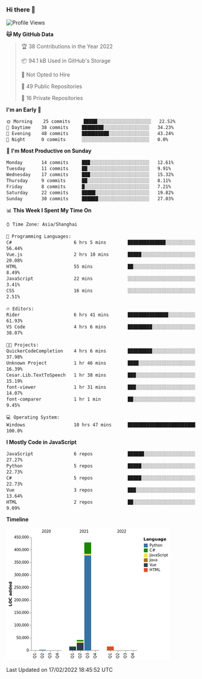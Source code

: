 ### Hi there 👋
<!--START_SECTION:waka-->
![Profile Views](http://img.shields.io/badge/Profile%20Views-3-blue)

**🐱 My GitHub Data** 

> 🏆 38 Contributions in the Year 2022
 > 
> 📦 94.1 kB Used in GitHub's Storage 
 > 
> 🚫 Not Opted to Hire
 > 
> 📜 49 Public Repositories 
 > 
> 🔑 16 Private Repositories  
 > 
**I'm an Early 🐤** 

```text
🌞 Morning    25 commits     █████░░░░░░░░░░░░░░░░░░░░   22.52% 
🌆 Daytime    38 commits     ████████░░░░░░░░░░░░░░░░░   34.23% 
🌃 Evening    48 commits     ██████████░░░░░░░░░░░░░░░   43.24% 
🌙 Night      0 commits      ░░░░░░░░░░░░░░░░░░░░░░░░░   0.0%

```
📅 **I'm Most Productive on Sunday** 

```text
Monday       14 commits     ███░░░░░░░░░░░░░░░░░░░░░░   12.61% 
Tuesday      11 commits     ██░░░░░░░░░░░░░░░░░░░░░░░   9.91% 
Wednesday    17 commits     ███░░░░░░░░░░░░░░░░░░░░░░   15.32% 
Thursday     9 commits      ██░░░░░░░░░░░░░░░░░░░░░░░   8.11% 
Friday       8 commits      █░░░░░░░░░░░░░░░░░░░░░░░░   7.21% 
Saturday     22 commits     █████░░░░░░░░░░░░░░░░░░░░   19.82% 
Sunday       30 commits     ██████░░░░░░░░░░░░░░░░░░░   27.03%

```


📊 **This Week I Spent My Time On** 

```text
⌚︎ Time Zone: Asia/Shanghai

💬 Programming Languages: 
C#                       6 hrs 5 mins        ██████████████░░░░░░░░░░░   56.44% 
Vue.js                   2 hrs 10 mins       █████░░░░░░░░░░░░░░░░░░░░   20.08% 
HTML                     55 mins             ██░░░░░░░░░░░░░░░░░░░░░░░   8.49% 
JavaScript               22 mins             ░░░░░░░░░░░░░░░░░░░░░░░░░   3.41% 
CSS                      16 mins             ░░░░░░░░░░░░░░░░░░░░░░░░░   2.51%

🔥 Editors: 
Rider                    6 hrs 41 mins       ███████████████░░░░░░░░░░   61.93% 
VS Code                  4 hrs 6 mins        █████████░░░░░░░░░░░░░░░░   38.07%

🐱‍💻 Projects: 
QuickerCodeCompletion    4 hrs 6 mins        █████████░░░░░░░░░░░░░░░░   37.98% 
Unknown Project          1 hr 46 mins        ████░░░░░░░░░░░░░░░░░░░░░   16.39% 
Cesar.Lib.TextToSpeech   1 hr 38 mins        ███░░░░░░░░░░░░░░░░░░░░░░   15.19% 
font-viewer              1 hr 31 mins        ███░░░░░░░░░░░░░░░░░░░░░░   14.07% 
font-comparer            1 hr 1 min          ██░░░░░░░░░░░░░░░░░░░░░░░   9.45%

💻 Operating System: 
Windows                  10 hrs 47 mins      █████████████████████████   100.0%

```

**I Mostly Code in JavaScript** 

```text
JavaScript               6 repos             ██████░░░░░░░░░░░░░░░░░░░   27.27% 
Python                   5 repos             █████░░░░░░░░░░░░░░░░░░░░   22.73% 
C#                       5 repos             █████░░░░░░░░░░░░░░░░░░░░   22.73% 
Vue                      3 repos             ███░░░░░░░░░░░░░░░░░░░░░░   13.64% 
HTML                     2 repos             ██░░░░░░░░░░░░░░░░░░░░░░░   9.09%

```


**Timeline**

![Chart not found](https://raw.githubusercontent.com/cesaryuan/cesaryuan/main/charts/bar_graph.png) 


 Last Updated on 17/02/2022 18:45:52 UTC
<!--END_SECTION:waka-->

<!--
**cesaryuan/Cesaryuan** is a ✨ _special_ ✨ repository because its `README.md` (this file) appears on your GitHub profile.

Here are some ideas to get you started:

- 🔭 I’m currently working on ...
- 🌱 I’m currently learning ...
- 👯 I’m looking to collaborate on ...
- 🤔 I’m looking for help with ...
- 💬 Ask me about ...
- 📫 How to reach me: ...
- 😄 Pronouns: ...
- ⚡ Fun fact: ...
-->
